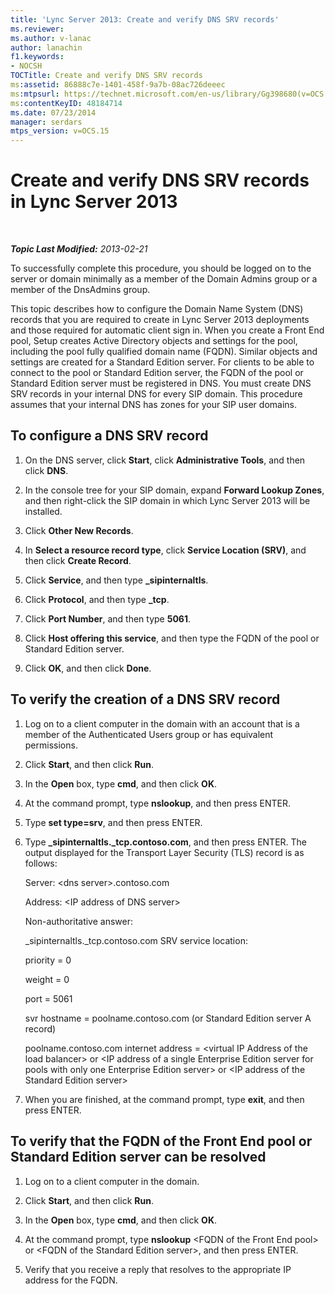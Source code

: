 ```yaml
---
title: 'Lync Server 2013: Create and verify DNS SRV records'
ms.reviewer: 
ms.author: v-lanac
author: lanachin
f1.keywords:
- NOCSH
TOCTitle: Create and verify DNS SRV records
ms:assetid: 86888c7e-1401-458f-9a7b-08ac726deeec
ms:mtpsurl: https://technet.microsoft.com/en-us/library/Gg398680(v=OCS.15)
ms:contentKeyID: 48184714
ms.date: 07/23/2014
manager: serdars
mtps_version: v=OCS.15
---
```


# Create and verify DNS SRV records in Lync Server 2013

<div data-xmlns="http://www.w3.org/1999/xhtml">

<div class="topic" data-xmlns="http://www.w3.org/1999/xhtml" data-msxsl="urn:schemas-microsoft-com:xslt" data-cs="https://msdn.microsoft.com/">

<div data-asp="https://msdn2.microsoft.com/asp">



</div>

<div id="mainSection">

<div id="mainBody">

<span> </span>

_**Topic Last Modified:** 2013-02-21_

To successfully complete this procedure, you should be logged on to the server or domain minimally as a member of the Domain Admins group or a member of the DnsAdmins group.

This topic describes how to configure the Domain Name System (DNS) records that you are required to create in Lync Server 2013 deployments and those required for automatic client sign in. When you create a Front End pool, Setup creates Active Directory objects and settings for the pool, including the pool fully qualified domain name (FQDN). Similar objects and settings are created for a Standard Edition server. For clients to be able to connect to the pool or Standard Edition server, the FQDN of the pool or Standard Edition server must be registered in DNS. You must create DNS SRV records in your internal DNS for every SIP domain. This procedure assumes that your internal DNS has zones for your SIP user domains.

<div>

## To configure a DNS SRV record

1.  On the DNS server, click **Start**, click **Administrative Tools**, and then click **DNS**.

2.  In the console tree for your SIP domain, expand **Forward Lookup Zones**, and then right-click the SIP domain in which Lync Server 2013 will be installed.

3.  Click **Other New Records**.

4.  In **Select a resource record type**, click **Service Location (SRV)**, and then click **Create Record**.

5.  Click **Service**, and then type **\_sipinternaltls**.

6.  Click **Protocol**, and then type **\_tcp**.

7.  Click **Port Number**, and then type **5061**.

8.  Click **Host offering this service**, and then type the FQDN of the pool or Standard Edition server.

9.  Click **OK**, and then click **Done**.

</div>

<div>

## To verify the creation of a DNS SRV record

1.  Log on to a client computer in the domain with an account that is a member of the Authenticated Users group or has equivalent permissions.

2.  Click **Start**, and then click **Run**.

3.  In the **Open** box, type **cmd**, and then click **OK**.

4.  At the command prompt, type **nslookup**, and then press ENTER.

5.  Type **set type=srv**, and then press ENTER.

6.  Type **\_sipinternaltls.\_tcp.contoso.com**, and then press ENTER. The output displayed for the Transport Layer Security (TLS) record is as follows:
    
    Server: \<dns server\>.contoso.com
    
    Address: \<IP address of DNS server\>
    
    Non-authoritative answer:
    
    \_sipinternaltls.\_tcp.contoso.com SRV service location:
    
    priority = 0
    
    weight = 0
    
    port = 5061
    
    svr hostname = poolname.contoso.com (or Standard Edition server A record)
    
    poolname.contoso.com internet address = \<virtual IP Address of the load balancer\> or \<IP address of a single Enterprise Edition server for pools with only one Enterprise Edition server\> or \<IP address of the Standard Edition server\>

7.  When you are finished, at the command prompt, type **exit**, and then press ENTER.

</div>

<div>

## To verify that the FQDN of the Front End pool or Standard Edition server can be resolved

1.  Log on to a client computer in the domain.

2.  Click **Start**, and then click **Run**.

3.  In the **Open** box, type **cmd**, and then click **OK**.

4.  At the command prompt, type **nslookup** \<FQDN of the Front End pool\> or \<FQDN of the Standard Edition server\>, and then press ENTER.

5.  Verify that you receive a reply that resolves to the appropriate IP address for the FQDN.

</div>

</div>

<span> </span>

</div>

</div>

</div>

